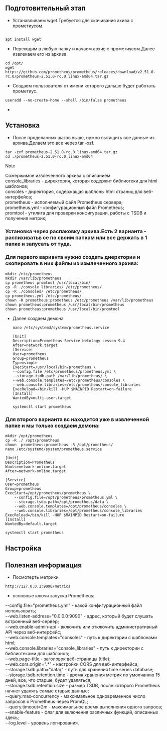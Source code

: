 ## 
## Подготовительный этап
- Устанавливаем wget.Требуется для скачивания ахива с прометиусом.
```

```
```
apt install wget
```
- Переходим в любую папку и качаем архив с прометиусом.Далее извлекаем его из архива
```
cd /opt/
wget https://github.com/prometheus/prometheus/releases/download/v2.51.0-rc.0/prometheus-2.51.0-rc.0.linux-amd64.tar.gz
```
- Создаем пользователя от имени которого дальше будет работать прометиус.
 ```
 useradd --no-create-home --shell /bin/false prometheus
 ```
- 
## Установка
- После проделанных шагов выше, нужно вытащить все данные из архива.Делаем это все через tar -xzf.
```
tar -zxf prometheus-2.51.0-rc.0.linux-amd64.tar.gz
cd ./prometheus-2.51.0-rc.0.linux-amd64
```

> [!NOTE]  
> Сожержимое извлеченного архива с описанием  
> console_libraries - директория, которая содержит библиотеки для html шаблонов;  
> consoles - директория, содержащая шаблоны html страниц для веб-интерфейса;   
> prometheus - исполняемый файл Prometheus сервера;  
> prometheus.yml - конфигурационный файл Prometheus;  
> promtool - утилита для проверки конфигурации, работы с TSDB и получения метрик;  

### Установка через распаковку архива.Есть 2 варианта - распихиватьв се по своим папкам или все держать в 1 папке и запусать от туда. 

### Для первого варианта нужно создать диерктории и скопировать в них файлы из изылеченного архива:
```
mkdir /etc/prometheus
mkdir /var/lib/prometheus
cp prometheus promtool /usr/local/bin/
cp -R ./console_libraries/ /etc/prometheus/
cp -R ./consoles/ /etc/prometheus/
cp prometheus.yml /etc/prometheus/
chown -R prometheus:prometheus /etc/prometheus /var/lib/prometheus
chown prometheus:prometheus /usr/local/bin/prometheus
chown prometheus:prometheus /usr/local/bin/promtool
```
 - Далее создаем демона
   ```
   nano /etc/systemd/system/prometheus.service

   [Unit] 
   Description=Prometheus Service Netology Lesson 9.4 
   After=network.target 
   [Service] 
   User=prometheus 
   Group=prometheus 
   Type=simple 
   ExecStart=/usr/local/bin/prometheus \ 
   --config.file /etc/prometheus/prometheus.yml \ 
   --storage.tsdb.path /var/lib/prometheus/ \ 
   --web.console.templates=/etc/prometheus/consoles \ 
   --web.console.libraries=/etc/prometheus/console_libraries 
   ExecReload=/bin/kill -HUP $MAINPID Restart=on-failure 
   [Install] 
   WantedBy=multi-user.target

   systemctl start prometheus
   ```
### Для второго варианта вс находится уже в извлеченной папке и мы только создаем демона:
   ```
   mkdir /opt/prometheus
   cp -R ./ /opt/prometheus
   chown  prometheus:prometheus -R /opt/prometheus/
   nano /etc/systemd/system/prometheus.service
   
   [Unit]
   Description=Prometheus
   Wants=network-online.target
   After=network-online.target
   
   [Service]
   User=prometheus
   Group=prometheus
   ExecStart=/opt/prometheus/prometheus \
       --config.file=/opt/prometheus/prometheus.yml \
       --storage.tsdb.path=/opt/prometheus/data \
       --web.console.templates=/opt/prometheus/consoles \
       --web.console.libraries=/opt/prometheus/console_libraries
   ExecReload=/bin/kill -HUP $MAINPID Restart=on-failure 
   [Install]
   WantedBy=default.target
  
   systemctl start prometheus
   ```

## Настройка  

## Полезная информация  

- Посмотерть метрики 
```
http://127.0.0.1:9090/metrics
```

- основные ключи запуска Prometheus:  
 
 --config.file="prometheus.yml" - какой конфигурационный файл использовать;  
 --web.listen-address="0.0.0.0:9090" - адрес, который будет слушать встроенный веб-сервер;  
 --web.enable-admin-api - включить или отключить административный API через веб-интерфейс;  
 --web.console.templates="consoles" - путь к директории с шаблонами html;  
 --web.console.libraries="console_libraries" - путь к директории с библиотеками для шаблонов;  
 --web.page-title - заголовок веб-страницы (title);  
 --web.cors.origin=".*" - настройки CORS для веб-интерфейса;  
 --storage.tsdb.path="data/" - путь для хранения time series database;  
 --storage.tsdb.retention.time - время хранения метрик по умолчанию 15 дней, все, что старше, будет удаляться;  
 --storage.tsdb.retention.size - размер TSDB, после которого Prometheus начнет удалять самые старые данные;  
 --query.max-concurrency - максимальное одновременное число запросов к Prometheus через PromQL;  
 --query.timeout=2m - максимальное время выполнения одного запроса;  
 --enable-feature - флаг для включения различных функций, описанных здесь;  
 --log.level - уровень логирования.  

